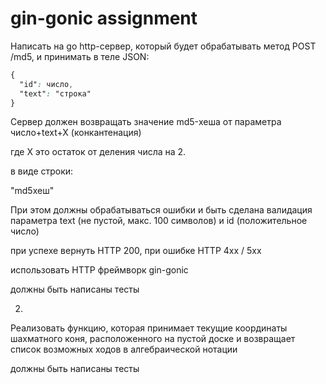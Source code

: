 # gin-gonic assignment

Написать на go http-сервер, который будет обрабатывать метод
POST /md5, и принимать в теле JSON: 

```scss
{
  "id": число, 
  "text": "строка"
}
```

Сервер должен возвращать значение md5-хеша от параметра число+text+X (конкантенация)

где X это остаток от деления числа на 2.

в виде строки: 

"md5хеш"

При этом должны обрабатываться ошибки и быть сделана валидация параметра text (не пустой, макс. 100 символов) и id (положительное число)

при успехе вернуть HTTP 200, при ошибке HTTP 4xx / 5xx

использовать HTTP фреймворк gin-gonic

должны быть написаны тесты

2. 
Реализовать функцию, которая принимает текущие координаты шахматного коня, расположенного на пустой доске и возвращает список возможных ходов в алгебраической нотации

должны быть написаны тесты
